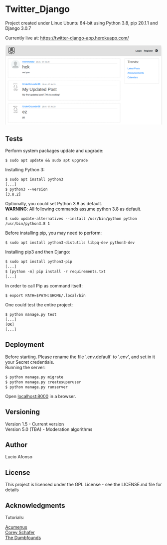 # Twitter_Django

Project created under Linux Ubuntu 64-bit using Python 3.8, pip 20.1.1 and Django 3.0.7

Currently live at: https://twitter-django-app.herokuapp.com/

![Twitter Django image](TwitterDjango.png)

## Tests

Perform system packages update and upgrade:<br />

```
$ sudo apt update && sudo apt upgrade
```

Installing Python 3:<br />

```
$ sudo apt install python3
[...]
$ python3 --version
[3.8.2]
```

Optionally, you could set Python 3.8 as default.<br />
**WARNING**: All following commands assume python 3.8 as default.<br />

```
$ sudo update-alternatives --install /usr/bin/python python /usr/bin/python3.8 1
```

Before installing pip, you may need to perform:<br />

```
$ sudo apt install python3-distutils libpq-dev python3-dev
```

Installing pip3 and then Django:<br />

```
$ sudo apt install python3-pip
[...]
$ [python -m] pip install -r requirements.txt
[...]
```

In order to call Pip as command itself:<br />

```
$ export PATH=$PATH:$HOME/.local/bin
```

One could test the entire project:<br />

```
$ python manage.py test
[...]
[OK]
[...]
```

## Deployment

Before starting. Please rename the file '.env.default' to '.env', and set in it your Secret credentials.<br />
Running the server:<br />

```
$ python manage.py migrate
$ python manage.py createsuperuser
$ python manage.py runserver
```

Open [localhost:8000](http://localhost:8000) in a browser.

## Versioning

Version 1.5 - Current version<br />
Version 5.0 (TBA) - Moderation algorithms

## Author

Lucio Afonso

## License

This project is licensed under the GPL License - see the LICENSE.md file for details

## Acknowledgments

Tutorials:

[Acumenus](https://stackoverflow.com/a/45474387/)<br />
[Corey Schafer](https://youtube.com/playlist?list=PL-osiE80TeTtoQCKZ03TU5fNfx2UY6U4p)<br />
[The Dumbfounds](https://youtube.com/playlist?list=PLbpAWbHbi5rMF2j5n6imm0enrSD9eQUaM)
